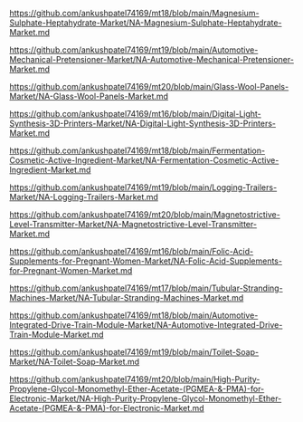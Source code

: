 <p><a href="https://github.com/ankushpatel74169/mt18/blob/main/Magnesium-Sulphate-Heptahydrate-Market/NA-Magnesium-Sulphate-Heptahydrate-Market.md">https://github.com/ankushpatel74169/mt18/blob/main/Magnesium-Sulphate-Heptahydrate-Market/NA-Magnesium-Sulphate-Heptahydrate-Market.md</a></p><p><a href="https://github.com/ankushpatel74169/mt19/blob/main/Automotive-Mechanical-Pretensioner-Market/NA-Automotive-Mechanical-Pretensioner-Market.md">https://github.com/ankushpatel74169/mt19/blob/main/Automotive-Mechanical-Pretensioner-Market/NA-Automotive-Mechanical-Pretensioner-Market.md</a></p><p><a href="https://github.com/ankushpatel74169/mt20/blob/main/Glass-Wool-Panels-Market/NA-Glass-Wool-Panels-Market.md">https://github.com/ankushpatel74169/mt20/blob/main/Glass-Wool-Panels-Market/NA-Glass-Wool-Panels-Market.md</a></p><p><a href="https://github.com/ankushpatel74169/mt16/blob/main/Digital-Light-Synthesis-3D-Printers-Market/NA-Digital-Light-Synthesis-3D-Printers-Market.md">https://github.com/ankushpatel74169/mt16/blob/main/Digital-Light-Synthesis-3D-Printers-Market/NA-Digital-Light-Synthesis-3D-Printers-Market.md</a></p><p><a href="https://github.com/ankushpatel74169/mt18/blob/main/Fermentation-Cosmetic-Active-Ingredient-Market/NA-Fermentation-Cosmetic-Active-Ingredient-Market.md">https://github.com/ankushpatel74169/mt18/blob/main/Fermentation-Cosmetic-Active-Ingredient-Market/NA-Fermentation-Cosmetic-Active-Ingredient-Market.md</a></p><p><a href="https://github.com/ankushpatel74169/mt19/blob/main/Logging-Trailers-Market/NA-Logging-Trailers-Market.md">https://github.com/ankushpatel74169/mt19/blob/main/Logging-Trailers-Market/NA-Logging-Trailers-Market.md</a></p><p><a href="https://github.com/ankushpatel74169/mt20/blob/main/Magnetostrictive-Level-Transmitter-Market/NA-Magnetostrictive-Level-Transmitter-Market.md">https://github.com/ankushpatel74169/mt20/blob/main/Magnetostrictive-Level-Transmitter-Market/NA-Magnetostrictive-Level-Transmitter-Market.md</a></p><p><a href="https://github.com/ankushpatel74169/mt16/blob/main/Folic-Acid-Supplements-for-Pregnant-Women-Market/NA-Folic-Acid-Supplements-for-Pregnant-Women-Market.md">https://github.com/ankushpatel74169/mt16/blob/main/Folic-Acid-Supplements-for-Pregnant-Women-Market/NA-Folic-Acid-Supplements-for-Pregnant-Women-Market.md</a></p><p><a href="https://github.com/ankushpatel74169/mt17/blob/main/Tubular-Stranding-Machines-Market/NA-Tubular-Stranding-Machines-Market.md">https://github.com/ankushpatel74169/mt17/blob/main/Tubular-Stranding-Machines-Market/NA-Tubular-Stranding-Machines-Market.md</a></p><p><a href="https://github.com/ankushpatel74169/mt18/blob/main/Automotive-Integrated-Drive-Train-Module-Market/NA-Automotive-Integrated-Drive-Train-Module-Market.md">https://github.com/ankushpatel74169/mt18/blob/main/Automotive-Integrated-Drive-Train-Module-Market/NA-Automotive-Integrated-Drive-Train-Module-Market.md</a></p><p><a href="https://github.com/ankushpatel74169/mt19/blob/main/Toilet-Soap-Market/NA-Toilet-Soap-Market.md">https://github.com/ankushpatel74169/mt19/blob/main/Toilet-Soap-Market/NA-Toilet-Soap-Market.md</a></p><p><a href="https://github.com/ankushpatel74169/mt20/blob/main/High-Purity-Propylene-Glycol-Monomethyl-Ether-Acetate-(PGMEA-&-PMA)-for-Electronic-Market/NA-High-Purity-Propylene-Glycol-Monomethyl-Ether-Acetate-(PGMEA-&-PMA)-for-Electronic-Market.md">https://github.com/ankushpatel74169/mt20/blob/main/High-Purity-Propylene-Glycol-Monomethyl-Ether-Acetate-(PGMEA-&-PMA)-for-Electronic-Market/NA-High-Purity-Propylene-Glycol-Monomethyl-Ether-Acetate-(PGMEA-&-PMA)-for-Electronic-Market.md</a></p>

